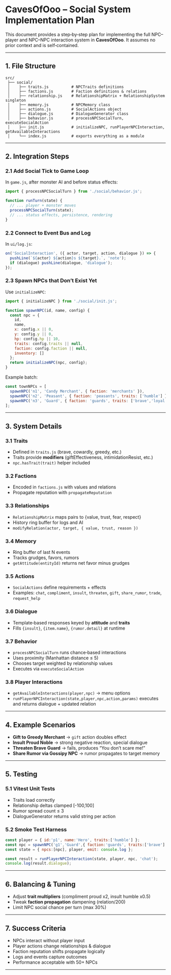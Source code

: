 # CavesOfOoo – Social System Implementation Plan

This document provides a step‑by‑step plan for implementing the full NPC–player and NPC–NPC interaction system in **CavesOfOoo**. It assumes no prior context and is self‑contained.

---

## 1. File Structure

```
src/
 ├── social/
 │    ├── traits.js          # NPCTraits definitions
 │    ├── factions.js        # Faction definitions & relations
 │    ├── relationship.js    # RelationshipMatrix + RelationshipSystem singleton
 │    ├── memory.js          # NPCMemory class
 │    ├── actions.js         # SocialActions object
 │    ├── dialogue.js        # DialogueGenerator class
 │    ├── behavior.js        # processNPCSocialTurn, executeSocialAction
 │    ├── init.js            # initializeNPC, runPlayerNPCInteraction, getAvailableInteractions
 │    └── index.js           # exports everything as a module
```

---

## 2. Integration Steps

### 2.1 Add Social Tick to Game Loop
In `game.js`, after monster AI and before status effects:

```js
import { processNPCSocialTurn } from './social/behavior.js';

function runTurn(state) {
  // ... player + monster moves
  processNPCSocialTurn(state);
  // ... status effects, persistence, rendering
}
```

### 2.2 Connect to Event Bus and Log
In `ui/log.js`:

```js
on('SocialInteraction', ({ actor, target, action, dialogue }) => {
  pushLine(`${actor} ${action}s ${target}.`, 'note');
  if (dialogue) pushLine(dialogue, 'dialogue');
});
```

### 2.3 Spawn NPCs that Don’t Exist Yet
Use `initializeNPC`:

```js
import { initializeNPC } from './social/init.js';

function spawnNPC(id, name, config) {
  const npc = {
    id,
    name,
    x: config.x || 0,
    y: config.y || 0,
    hp: config.hp || 10,
    traits: config.traits || null,
    faction: config.faction || null,
    inventory: []
  };
  return initializeNPC(npc, config);
}
```

Example batch:
```js
const townNPCs = [
  spawnNPC('n1', 'Candy Merchant', { faction: 'merchants' }),
  spawnNPC('n2', 'Peasant', { faction: 'peasants', traits: ['humble'] }),
  spawnNPC('n3', 'Guard', { faction: 'guards', traits: ['brave','loyal'] })
];
```

---

## 3. System Details

### 3.1 Traits
- Defined in `traits.js` (brave, cowardly, greedy, etc.)
- Traits provide **modifiers** (giftEffectiveness, intimidationResist, etc.)
- `npc.hasTrait(trait)` helper included

### 3.2 Factions
- Encoded in `factions.js` with values and relations
- Propagate reputation with `propagateReputation`

### 3.3 Relationships
- `RelationshipMatrix` maps pairs to {value, trust, fear, respect}
- History ring buffer for logs and AI
- `modifyRelation(actor, target, { value, trust, reason })`

### 3.4 Memory
- Ring buffer of last N events
- Tracks grudges, favors, rumors
- `getAttitude(entityId)` returns net favor minus grudges

### 3.5 Actions
- `SocialActions` define requirements + effects
- Examples: `chat`, `compliment`, `insult`, `threaten`, `gift`, `share_rumor`, `trade`, `request_help`

### 3.6 Dialogue
- Template‑based responses keyed by **attitude** and **traits**
- Fills `{insult}`, `{item.name}`, `{rumor.detail}` at runtime

### 3.7 Behavior
- `processNPCSocialTurn` runs chance‑based interactions
- Uses proximity (Manhattan distance ≤ 5)
- Chooses target weighted by relationship values
- Executes via `executeSocialAction`

### 3.8 Player Interactions
- `getAvailableInteractions(player,npc)` → menu options
- `runPlayerNPCInteraction(state,player,npc,action,params)` executes and returns dialogue + updated relation

---

## 4. Example Scenarios

- **Gift to Greedy Merchant** → `gift` action doubles effect
- **Insult Proud Noble** → strong negative reaction, special dialogue
- **Threaten Brave Guard** → fails, produces “You don’t scare me!”
- **Share Rumor via Gossipy NPC** → rumor propagates to target memory

---

## 5. Testing

### 5.1 Vitest Unit Tests
- Traits load correctly
- Relationship deltas clamped [-100,100]
- Rumor spread count ≤ 3
- DialogueGenerator returns valid string per action

### 5.2 Smoke Test Harness
```js
const player = { id:'p1', name:'Hero', traits:['humble'] };
const npc = spawnNPC('g1','Guard',{ faction:'guards', traits:['brave'] });
const state = { npcs:[npc], player, emit: console.log };

const result = runPlayerNPCInteraction(state, player, npc, 'chat');
console.log(result.dialogue);
```

---

## 6. Balancing & Tuning
- Adjust **trait multipliers** (compliment proud x2, insult humble x0.5)
- Tweak **faction propagation** dampening (relation/200)
- Limit NPC social chance per turn (max 30%)

---

## 7. Success Criteria
- NPCs interact without player input
- Player actions change relationships & dialogue
- Faction reputation shifts propagate logically
- Logs and events capture outcomes
- Performance acceptable with 50+ NPCs

---

